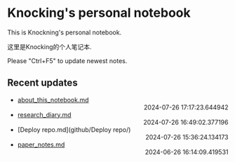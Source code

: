 
# Knocking's personal notebook

This is Knockning's personal notebook.

这里是Knocking的个人笔记本.

Please "Ctrl+F5" to update newest notes.

## Recent updates
- [about_this_notebook.md](about_this_notebook/) <div style="text-align: right">2024-07-26 17:17:23.644942</div>
- [research_diary.md](papers/research_diary/) <div style="text-align: right">2024-07-26 16:49:02.377196</div>
- [Deploy repo.md](github/Deploy repo/) <div style="text-align: right">2024-07-26 15:36:24.134173</div>
- [paper_notes.md](papers/paper_notes/) <div style="text-align: right">2024-06-26 16:14:09.419531</div>
